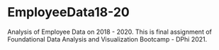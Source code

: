 # EmployeeData18-20
Analysis of Employee Data on 2018 - 2020.
This is final assignment of Foundational Data Analysis and Visualization Bootcamp - DPhi 2021.
